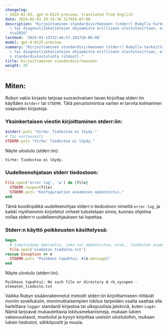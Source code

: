 ```yaml
---
changelog:
- 2024-02-03, gpt-4-0125-preview, translated from English
date: 2024-02-03 19:34:30.317956-07:00
description: "Kirjoittaminen standardivirheeseen (stderr) Rubylla tarkoittaa virheilmoitusten\
  \ tai diagnostiikkatietojen ohjaamista erilliseen ulostulovirtaan, erill\xE4\xE4\
  n\u2026"
lastmod: '2024-03-13T22:44:57.103728-06:00'
model: gpt-4-0125-preview
summary: "Kirjoittaminen standardivirheeseen (stderr) Rubylla tarkoittaa virheilmoitusten\
  \ tai diagnostiikkatietojen ohjaamista erilliseen ulostulovirtaan, erill\xE4\xE4\
  n standardiulostulosta (stdout)."
title: Kirjoittaminen standardivirheeseen
weight: 25
---
```


## Miten:
Rubyn vakio kirjasto tarjoaa suoraviivaisen tavan kirjoittaa stderr:iin käyttäen `$stderr` tai `STDERR`. Tätä perustoimintoa varten ei tarvita kolmannen osapuolen kirjastoja.

### Yksinkertaisen viestin kirjoittaminen stderr:iin:
```ruby
$stderr.puts "Virhe: Tiedostoa ei löydy."
# Tai vastaavasti
STDERR.puts "Virhe: Tiedostoa ei löydy."
```
Näyte ulostulo (stderr:iin):
```
Virhe: Tiedostoa ei löydy.
```

### Uudelleenohjataan stderr tiedostoon:
```ruby
File.open('error.log', 'w') do |file|
  STDERR.reopen(file)
  STDERR.puts "Konfiguraation avaaminen epäonnistui."
end
```
Tämä koodinpätkä uudelleenohjaa stderr:n tiedostoon nimeltä `error.log`, ja kaikki myöhemmin kirjoitetut virheet tulostetaan sinne, kunnes ohjelma nollaa stderr:n uudelleenohjauksen tai lopettaa.

### Stderr:n käyttö poikkeusten käsittelyssä:
```ruby
begin
  # Simuloidaan operaatio, joka voi epäonnistua, esim., tiedoston avaaminen
  File.open('olematon_tiedosto.txt')
rescue Exception => e
  STDERR.puts "Poikkeus tapahtui: #{e.message}"
end
```
Näyte ulostulo (stderr:iin):
```
Poikkeus tapahtui: No such file or directory @ rb_sysopen - olematon_tiedosto.txt
```

Vaikka Rubyn sisäänrakennetut metodit stderr:iin kirjoittamiseen riittävät moniin sovelluksiin, monimutkaisempien lokitus tarpeiden osalta saattaa olla harkittava `logger` standardi kirjastoa tai ulkopuolisia jalokiviä, kuten `Log4r`. Nämä tarjoavat mukautettavia lokitusmekanismeja, mukaan lukien vakavuustasot, muotoilut ja kyvyn kirjoittaa useisiin ulostuloihin, mukaan lukien tiedostot, sähköpostit ja muuta.
